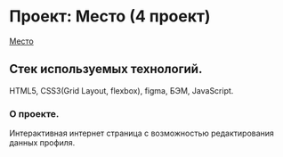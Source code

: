 # Проект: Место (4 проект)
[Место](https://spart2007.github.io/mesto/)
## Стек используемых технологий.
HTML5, CSS3(Grid Layout, flexbox), figma, БЭМ, JavaScript.
### О проекте.
Интерактивная интернет страница с возможностью редактирования данных профиля.



